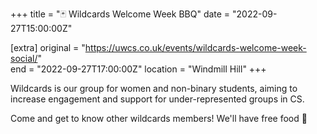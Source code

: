 +++
title = "🃏 Wildcards Welcome Week BBQ"
date = "2022-09-27T15:00:00Z"

[extra]
original = "https://uwcs.co.uk/events/wildcards-welcome-week-social/"    
end = "2022-09-27T17:00:00Z"
location = "Windmill Hill"
+++

Wildcards is our group for women and non-binary students, aiming to increase engagement and support for under-represented groups in CS.  
  
Come and get to know other wildcards members\! We'll have free food 🍔

